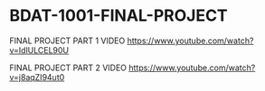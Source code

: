 # BDAT-1001-FINAL-PROJECT

FINAL PROJECT PART 1 VIDEO https://www.youtube.com/watch?v=IdlULCEL90U

FINAL PROJECT PART 2 VIDEO https://www.youtube.com/watch?v=j8aqZI94ut0
